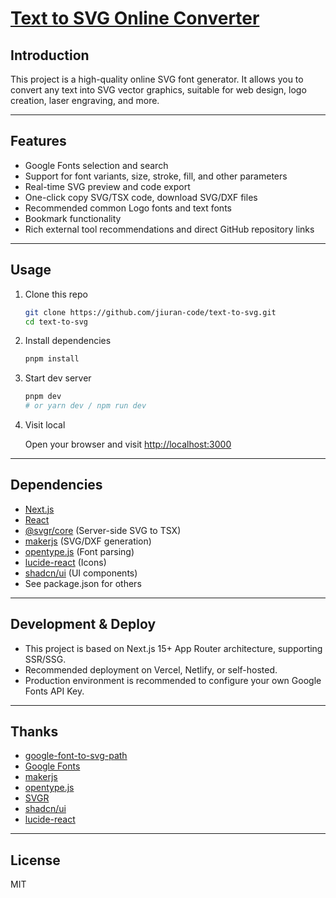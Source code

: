 # [Text to SVG Online Converter](https://text-to-svg.tool.tokyo/)

## Introduction

This project is a high-quality online SVG font generator. It allows you to convert any text into SVG vector graphics, suitable for web design, logo creation, laser engraving, and more.

---

## Features

- Google Fonts selection and search
- Support for font variants, size, stroke, fill, and other parameters
- Real-time SVG preview and code export
- One-click copy SVG/TSX code, download SVG/DXF files
- Recommended common Logo fonts and text fonts
- Bookmark functionality
- Rich external tool recommendations and direct GitHub repository links

---

## Usage

1. Clone this repo

   ```bash
   git clone https://github.com/jiuran-code/text-to-svg.git
   cd text-to-svg
   ```

2. Install dependencies

   ```bash
   pnpm install
   ```

3. Start dev server

   ```bash
   pnpm dev
   # or yarn dev / npm run dev
   ```

4. Visit local

   Open your browser and visit [http://localhost:3000](http://localhost:3000)

---

## Dependencies

- [Next.js](https://nextjs.org/)
- [React](https://react.dev/)
- [@svgr/core](https://react-svgr.com/) (Server-side SVG to TSX)
- [makerjs](https://github.com/microsoft/maker.js) (SVG/DXF generation)
- [opentype.js](https://github.com/opentypejs/opentype.js) (Font parsing)
- [lucide-react](https://lucide.dev/) (Icons)
- [shadcn/ui](https://ui.shadcn.com/) (UI components)
- See package.json for others

---

## Development & Deploy

- This project is based on Next.js 15+ App Router architecture, supporting SSR/SSG.
- Recommended deployment on Vercel, Netlify, or self-hosted.
- Production environment is recommended to configure your own Google Fonts API Key.

---

## Thanks

- [google-font-to-svg-path](https://github.com/danmarshall/google-font-to-svg-path)
- [Google Fonts](https://fonts.google.com/)
- [makerjs](https://github.com/microsoft/maker.js)
- [opentype.js](https://github.com/opentypejs/opentype.js)
- [SVGR](https://react-svgr.com/)
- [shadcn/ui](https://ui.shadcn.com/)
- [lucide-react](https://lucide.dev/)

---

## License

MIT
